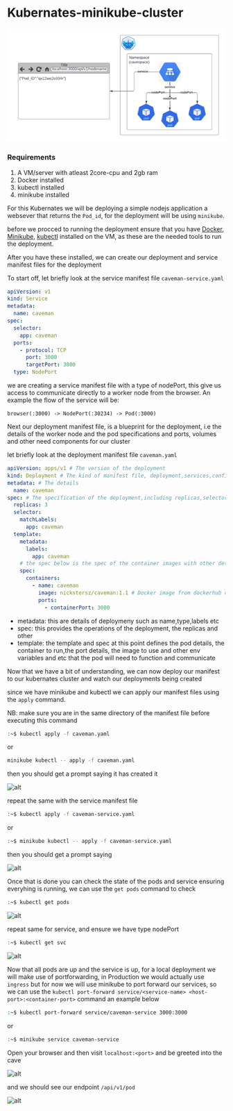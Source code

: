<!-- @format -->

# Kubernates-minikube-cluster

![alt](minikube.png)

### Requirements

1. A VM/server with atleast 2core-cpu and 2gb ram
2. Docker installed
3. kubectl installed
4. minikube installed

For this Kubernates we will be deploying a simple nodejs application a websever that returns the `Pod_id`, for the deployment will be using `minikube`.

before we procced to running the deployment ensure that you have [Docker](https://), [Minikube](https://), [kubectl](https://) installed on the VM, as these are the needed tools to run the deployment.

After you have these installed, we can create our deployment and service manifest files for the deployment

To start off, let briefly look at the service manifest file `caveman-service.yaml`

```yaml
apiVersion: v1
kind: Service
metadata:
  name: caveman
spec:
  selector:
    app: caveman
  ports:
    - protocol: TCP
      port: 3000
      targetPort: 3000
  type: NodePort
```

we are creating a service manifest file with a type of nodePort, this give us access to communicate directly to a worker node from the browser. An example the flow of the service will be:

```
browser(:3000) -> NodePort(:30234) -> Pod(:3000)
```

Next our deployment manifest file, is a blueprint for the deployment, i.e the details of the worker node and the pod specifications and ports, volumes and other need components for our cluster

let briefly look at the deployment manifest file `caveman.yaml`

```yaml
apiVersion: apps/v1 # The version of the deployment
kind: Deployment # The kind of manifest file, deployment,services,configMap etc
metadata: # The details
  name: caveman
spec: # The specification of the deployment,including replicas,selectors,templates
  replicas: 3
  selector:
    matchLabels:
      app: caveman
  template:
    metadata:
      labels:
        app: caveman
    # the spec below is the spec of the container images with other details like ports,env,limits etc
    spec:
      containers:
        - name: caveman
          image: nickstersz/caveman:1.1 # Docker image from dockerhub or any repository
          ports:
            - containerPort: 3000
```

- metadata: this are details of deploymeny such as name,type,labels etc
- spec: this provides the operations of the deployment, the replicas and other
- template: the template and spec at this point defines the pod details, the container to run,the port details, the image to use and other env variables and etc that the pod will need to function and communicate

Now that we have a bit of understanding, we can now deploy our manifest to our kubernates cluster and watch our deployments being created

since we have minikube and kubectl we can apply our manifest files using the `apply` command.

NB: make sure you are in the same directory of the manifest file before executing this command

```sh
:~$ kubectl apply -f caveman.yaml
```

or

```sh
minikube kubectl -- apply -f caveman.yaml
```

then you should get a prompt saying it has created it

![alt](/images/kubectl1.JPG)

repeat the same with the service manifest file

```sh
:~$ kubectl apply -f caveman-service.yaml
```

or

```sh
:~$ minikube kubectl -- apply -f caveman-service.yaml
```

then you should get a prompt saying

![alt](/images/kubectl2.JPG)

Once that is done you can check the state of the pods and service ensuring everyhing is running,
we can use the `get pods` command to check

```sh
:~$ kubectl get pods
```

![alt](/images/kubectl3.JPG)

repeat same for service, and ensure we have type nodePort

```sh
:~$ kubectl get svc
```

![alt](/images/kubectl4.JPG)

Now that all pods are up and the service is up, for a local deployment we will make use of portforwarding, in Production we would actually use `ingress` but for now we will use minikube to port forward our services, so we can use the `kubectl port-forward service/<service-name> <host-port>:<container-port>` command an example below

```sh
:~$ kubectl port-forward service/caveman-service 3000:3000
```

or

```sh
:~$ minikube service caveman-service
```

Open your browser and then visit `localhost:<port>` and be greeted into the cave

![alt](/images/kubectlq.png)

and we should see our endpoint `/api/v1/pod`

![alt](/images/kubectl5.JPG)
